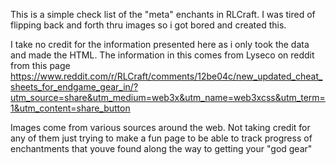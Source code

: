 This is a simple check list of the "meta" enchants in RLCraft. 
I was tired of flipping back and forth thru images so i got bored and created this. 

I take no credit for the information presented here as i only took the data and made the HTML. 
The information in this comes from Lyseco on reddit from this page https://www.reddit.com/r/RLCraft/comments/12be04c/new_updated_cheat_sheets_for_endgame_gear_in/?utm_source=share&utm_medium=web3x&utm_name=web3xcss&utm_term=1&utm_content=share_button

Images come from various sources around the web. Not taking credit for any of them just trying to make a fun page to be able to track progress of enchantments that youve found along the way to getting your "god gear"

